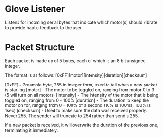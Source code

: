 # Glove Listener
Listens for incoming serial bytes that indicate which motor(s) should vibrate to provide haptic feedback to the user.
 
# Packet Structure
Each packet is made up of 5 bytes, each of which is an 8 bit unsigned integer.

The format is as follows:
  [0xFF][motor][intensity][duration][checksum]

[0xFF] - Preamble byte, 255 in integer form, used to tell when a new packet is starting
[motor] - The motor to be toggled on, ranging from motor 0 to 3 (5 will turn on all motors)
[intensity] - The intensity of the motor that is being toggled on, ranging from 0 - 100%
[duration] - The duration to keep the motor on for, ranging from 0 - 100% of a second (10% is 100ms, 100% is 1sec)
[checksum] - Used to make sure the data was received properly. Never 255. The sender will truncate to 254 rather than send a 255.

If a new packet is received, it will overwrite the duration of the previous one, terminating it immediately.
